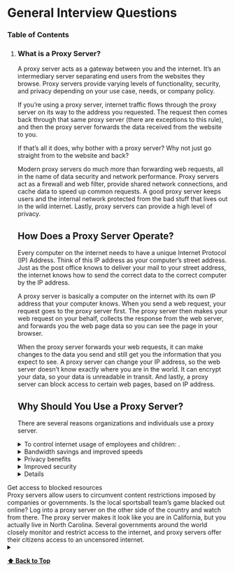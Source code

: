 
# General Interview Questions

### Table of Contents


1. ### What is a Proxy Server?

   A proxy server acts as a gateway between you and the internet. It’s an intermediary server separating end users from the websites they browse. Proxy servers provide varying levels of functionality, security, and privacy depending on your use case, needs, or company policy.

   If you’re using a proxy server, internet traffic flows through the proxy server on its way to the address you requested. The request then comes back through that same proxy server (there are exceptions to this rule), and then the proxy server forwards the data received from the website to you.

   If that’s all it does, why bother with a proxy server? Why not just go straight from to the website and back?

   Modern proxy servers do much more than forwarding web requests, all in the name of data security and network performance. Proxy servers act as a firewall and web filter, provide shared network connections, and cache data to speed up common requests. A good proxy server keeps users and the internal network protected from the bad stuff that lives out in the wild internet. Lastly, proxy servers can provide a high level of privacy.


   ## How Does a Proxy Server Operate?
      Every computer on the internet needs to have a unique Internet Protocol (IP) Address. Think of this IP address as your computer’s street address. Just as the post office knows to deliver your mail to your street address, the internet knows how to send the correct data to the correct computer by the IP address.

   A proxy server is basically a computer on the internet with its own IP address that your computer knows. When you send a web request, your request goes to the proxy server first. The proxy server then makes your web request on your behalf, collects the response from the web server, and forwards you the web page data so you can see the page in your browser.

   When the proxy server forwards your web requests, it can make changes to the data you send and still get you the information that you expect to see. A proxy server can change your IP address, so the web server doesn’t know exactly where you are in the world. It can encrypt your data, so your data is unreadable in transit. And lastly, a proxy server can block access to certain web pages, based on IP address.

   ## Why Should You Use a Proxy Server?
      There are several reasons organizations and individuals use a proxy server.
   <details>
   <summary>To control internet usage of employees and children: . </summary> 
    Organizations and parents set up proxy servers to control and monitor how their employees or kids use the internet. Most organizations don’t want you looking at specific websites on company time, and they can configure the proxy server to deny access to specific sites, instead of redirecting you with a nice note asking you to refrain from looking at said sites on the company network. They can also monitor and log all web requests, so even though they might not block the site, they know how much time you spend cyberloafing.
   </details>
   
   <details>
   <summary>Bandwidth savings and improved speeds </summary> 
    Organizations can also get better overall network performance with a good proxy server. Proxy servers can cache (save a copy of the website locally) popular websites – so when you ask for www.varonis.com, the proxy server will check to see if it has the most recent copy of the site, and then send you the saved copy. What this means is that when hundreds of people hit www.varonis.com at the same time from the same proxy server, the proxy server only sends one request to varonis.com. This saves bandwidth for the company and improves the network performance.
   </details>

   <details>
   <summary>Privacy benefits </summary> 
    Individuals and organizations alike use proxy servers to browse the internet more privately. Some proxy servers will change the IP address and other identifying information the web request contains. This means the destination server doesn’t know who actually made the original request, which helps keeps your personal information and browsing habits more private
   </details>
   <details>
   <summary>Improved security </summary> 
    Proxy servers provide security benefits on top of the privacy benefits. You can configure your proxy server to encrypt your web requests to keep prying eyes from reading your transactions. You can also prevent known malware sites from any access through the proxy server. Additionally, organizations can couple their proxy server with a Virtual Private Network (VPN), so remote users always access the internet through the company proxy. A VPN is a direct connection to the company network that companies provide to external or remote users. By using a VPN, the company can control and verify that their users have access to the resources (email, internal data) they need, while also providing a secure connection for the user to protect the company data.
   </details>
   <details>
  <summary> Get access to blocked resources</summary> 
    Proxy servers allow users to circumvent content restrictions imposed by companies or governments. Is the local sportsball team’s game blacked out online? Log into a proxy server on the other side of the country and watch from there. The proxy server makes it look like you are in California, but you actually live in North Carolina. Several governments around the world closely monitor and restrict access to the internet, and proxy servers offer their citizens access to an uncensored internet.
   </details>
   <details>
  <summary> </summary> 
    
   </details>

 **[⬆ Back to Top](#table-of-contents)**
